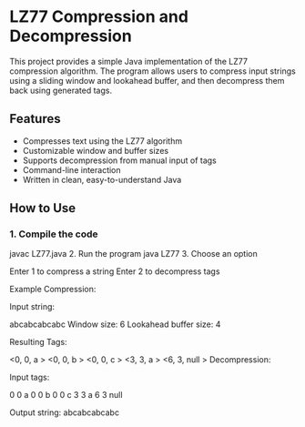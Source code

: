 # LZ77 Compression and Decompression

This project provides a simple Java implementation of the LZ77 compression algorithm. The program allows users to compress input strings using a sliding window and lookahead buffer, and then decompress them back using generated tags.

## Features

- Compresses text using the LZ77 algorithm
- Customizable window and buffer sizes
- Supports decompression from manual input of tags
- Command-line interaction
- Written in clean, easy-to-understand Java

## How to Use

### 1. Compile the code

javac LZ77.java
2. Run the program
java LZ77
3. Choose an option

Enter 1 to compress a string
Enter 2 to decompress tags

Example
Compression:

Input string:

abcabcabcabc
Window size: 6
Lookahead buffer size: 4

Resulting Tags:

<0, 0, a >
<0, 0, b >
<0, 0, c >
<3, 3, a >
<6, 3, null >
Decompression:

Input tags:

0 0 a
0 0 b
0 0 c
3 3 a
6 3 null

Output string:
abcabcabcabc
